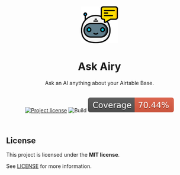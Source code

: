 <h1 align="center">
  <a href="https://github.com/Zakinator123/ask-airy">
  <img src="assets/airy.svg" alt="Magnifying Glass" width="100" height="100">
  </a>
</h1>
<div align="center">
  <h1>Ask Airy</h1>
Ask an AI anything about your Airtable Base.
  <br />

<div align="center">
<br />

[![Project license](https://img.shields.io/github/license/Zakinator123/checkout-cart.svg?style=flat-square)](LICENSE)
![Build](https://github.com/Zakinator123/checkout-cart/actions/workflows/build.yml/badge.svg)
![Code Coverage](https://raw.githubusercontent.com/Zakinator123/checkout-cart/main/assets/coverage-badge.svg)

</div>
<br/>
</div>



## License

This project is licensed under the **MIT license**.

See [LICENSE](LICENSE) for more information.
